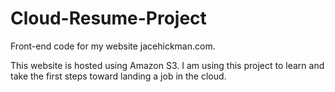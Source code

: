 # Cloud-Resume-Project
Front-end code for my website jacehickman.com.

This website is hosted using Amazon S3. 
I am using this project to learn and take the first steps toward landing a job in the cloud.
